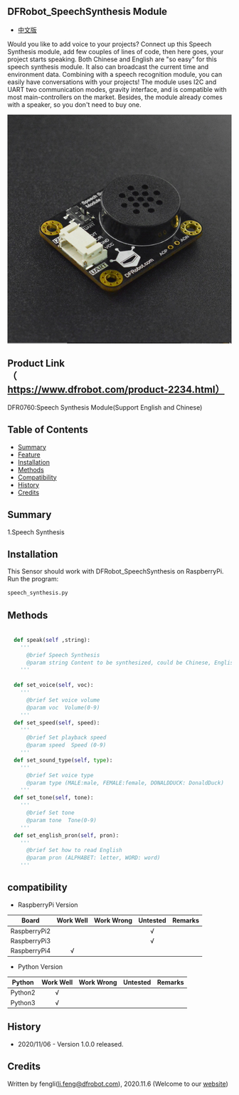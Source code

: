 ## DFRobot_SpeechSynthesis Module

- [中文版](./README_CN.md)

Would you like to add voice to your projects? Connect up this Speech Synthesis module, add few couples of lines of code, then here goes, your project starts speaking. Both Chinese and English are "so easy" for this speech synthesis module. It also can broadcast the current time and environment data. Combining with a speech recognition module, you can easily have conversations with your projects! The module uses I2C and UART two communication modes, gravity interface, and is compatible with most main-controllers on the market. Besides, the module already comes with a speaker, so you don't need to buy one.


![正反面svg效果图](../../resources/images/dfr0760.png)

## Product Link（https://www.dfrobot.com/product-2234.html）

  DFR0760:Speech Synthesis Module(Support English and Chinese)

## Table of Contents

* [Summary](#summary)
* [Feature](#feature)
* [Installation](#installation)
* [Methods](#methods)
* [Compatibility](#compatibility)  
* [History](#history)
* [Credits](#credits)

## Summary

   1.Speech Synthesis <br>

## Installation

This Sensor should work with DFRobot_SpeechSynthesis on RaspberryPi. <br>
Run the program:

```python
speech_synthesis.py
```

## Methods

```python

  def speak(self ,string):
    '''
      @brief Speech Synthesis
      @param string Content to be synthesized, could be Chinese, English, number, etc. 
    '''

  def set_voice(self, voc):
    '''
      @brief Set voice volume 
      @param voc  Volume(0-9)
    '''
  def set_speed(self, speed):
    '''
      @brief Set playback speed 
      @param speed  Speed (0-9)
    '''
  def set_sound_type(self, type):
    '''
      @brief Set voice type 
      @param type (MALE:male, FEMALE:female, DONALDDUCK: DonaldDuck)
    '''
  def set_tone(self, tone):
    '''
      @brief Set tone 
      @param tone  Tone(0-9)
    '''
  def set_english_pron(self, pron): 
    '''
      @brief Set how to read English 
      @param pron (ALPHABET: letter, WORD: word)
    '''
```

## compatibility  

* RaspberryPi Version

| Board        | Work Well | Work Wrong | Untested | Remarks |
| ------------ | :-------: | :--------: | :------: | ------- |
| RaspberryPi2 |           |            |    √     |         |
| RaspberryPi3 |           |            |    √     |         |
| RaspberryPi4 |     √     |            |          |         |

* Python Version

| Python  | Work Well | Work Wrong | Untested | Remarks |
| ------- | :-------: | :--------: | :------: | ------- |
| Python2 |     √     |            |          |         |
| Python3 |     √     |            |          |         |

## History

- 2020/11/06 - Version 1.0.0 released.
## Credits

Written by fengli(li.feng@dfrobot.com), 2020.11.6 (Welcome to our [website](https://www.dfrobot.com/))
